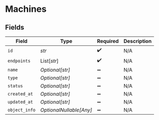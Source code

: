 # Machines


## Fields

| Field                   | Type                    | Required                | Description             |
| ----------------------- | ----------------------- | ----------------------- | ----------------------- |
| `id`                    | *str*                   | :heavy_check_mark:      | N/A                     |
| `endpoints`             | List[*str*]             | :heavy_check_mark:      | N/A                     |
| `name`                  | *Optional[str]*         | :heavy_minus_sign:      | N/A                     |
| `type`                  | *Optional[str]*         | :heavy_minus_sign:      | N/A                     |
| `status`                | *Optional[str]*         | :heavy_minus_sign:      | N/A                     |
| `created_at`            | *Optional[str]*         | :heavy_minus_sign:      | N/A                     |
| `updated_at`            | *Optional[str]*         | :heavy_minus_sign:      | N/A                     |
| `object_info`           | *OptionalNullable[Any]* | :heavy_minus_sign:      | N/A                     |